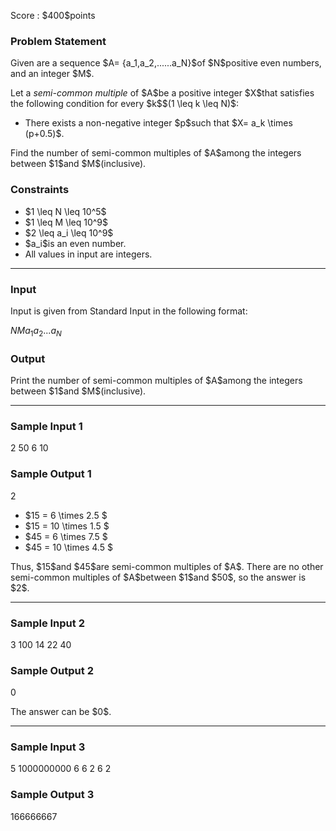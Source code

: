
<div>

<span>

<span>

<p>
Score : $400$points
</p>

<div>

<section>

### **Problem Statement**

<p>
Given are a sequence $A= {a_1,a_2,......a_N}$of $N$positive even numbers, and an integer $M$.
</p>

<p>
Let a 
<em>
semi-common multiple
</em>
of $A$be a positive integer $X$that satisfies the following condition for every $k$$(1 \leq k \leq N)$:
</p>

<ul>

<li>
There exists a non-negative integer $p$such that $X= a_k \times (p+0.5)$.
</li>

</ul>

<p>
Find the number of semi-common multiples of $A$among the integers between $1$and $M$(inclusive).
</p>

</section>

</div>

<div>

<section>

### **Constraints**

<ul>

<li>
$1 \leq N \leq 10^5$
</li>

<li>
$1 \leq M \leq 10^9$
</li>

<li>
$2 \leq a_i \leq 10^9$
</li>

<li>
$a_i$is an even number.
</li>

<li>
All values in input are integers.
</li>

</ul>

</section>

</div>

---

<div>

<div>

<section>

### **Input**

<p>
Input is given from Standard Input in the following format:
</p>

<div>

$N$$M$$a_1$$a_2$$...$$a_N$
</div>

</section>

</div>

<div>

<section>

### **Output**

<p>
Print the number of semi-common multiples of $A$among the integers between $1$and $M$(inclusive).
</p>

</section>

</div>

</div>

---

<div>

<section>

### **Sample Input 1**

<div>

2 50
6 10

</div>

</section>

</div>

<div>

<section>

### **Sample Output 1**

<div>

2

</div>

<ul>

<li>
$15 = 6  \times 2.5 $
</li>

<li>
$15 = 10 \times 1.5 $
</li>

<li>
$45 = 6  \times 7.5 $
</li>

<li>
$45 = 10 \times 4.5 $
</li>

</ul>

<p>
Thus, $15$and $45$are semi-common multiples of $A$. There are no other semi-common multiples of $A$between $1$and $50$, so the answer is $2$.
</p>

</section>

</div>

---

<div>

<section>

### **Sample Input 2**

<div>

3 100
14 22 40

</div>

</section>

</div>

<div>

<section>

### **Sample Output 2**

<div>

0

</div>

<p>
The answer can be $0$.
</p>

</section>

</div>

---

<div>

<section>

### **Sample Input 3**

<div>

5 1000000000
6 6 2 6 2

</div>

</section>

</div>

<div>

<section>

### **Sample Output 3**

<div>

166666667

</div>

</section>

</div>

</span>

</span>

</div>
